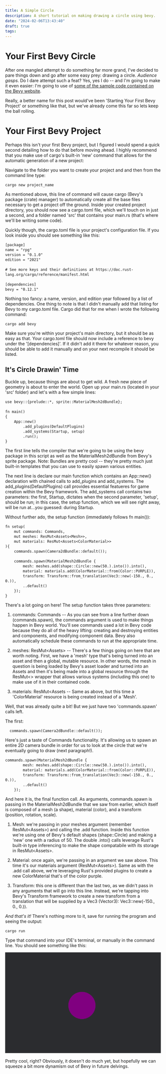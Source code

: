 ```yaml
---
title: A Simple Circle
description: A short tutorial on making drawing a circle using bevy.
date: "2024-02-06T13:43:40"
draft: true 
tags: 
---
```


# Your First Bevy Circle

After one mangled attempt to do something far more grand, I've decided to pare things down and go after some easy prey: drawing a circle. *Audience gasps*. Do I dare attempt such a feat? Yes, yes I do -- and I'm going to make it even easier: I'm going to use of [some of the sample code contained on the Bevy website](https://bevyengine.org/examples/2D%20Rendering/2d-shapes/).

Really, a better name for this post would've been 'Starting Your First Bevy Project' or something like that, but we've already come this far so lets keep the ball rolling.

# Your First Bevy Project

Perhaps this isn't your first Bevy project, but I figured I would spend a quick second detailing how to do that before moving ahead. I highly recommend that you make use of cargo's built-in 'new' command that allows for the automatic generation of a new project:

Navigate to the folder you want to create your project and and then from the command line type:

```
cargo new project_name
```

As mentioned above, this line of command will cause cargo (Bevy's package (crate) manager) to automatically create all the base files necessary to get a project off the ground. Inside your created project directory, you should now see a cargo.toml file, which we'll touch on in just a second, and a folder named 'src' that contains your main.rs (that's where we'll be writing some code).

Quickly though, the cargo.toml file is your project's configuration file. If you look inside you should see something like this:

```
[package]
name = "rpg"
version = "0.1.0"
edition = "2021"

# See more keys and their definitions at https://doc.rust-lang.org/cargo/reference/manifest.html

[dependencies]
bevy = "0.12.1"
```

Nothing too fancy: a name, version, and edition year followed by a list of dependencies. One thing to note is that I didn't manually add that listing for Bevy to my cargo.toml file. Cargo did that for me when I wrote the following command:

```
cargo add bevy
```

Make sure you're within your project's main directory, but it should be as easy as that. Your cargo.toml file should now include a reference to bevy under the '[dependencies]'. If it didn't add it there for whatever reason, you should be able to add it manually and on your next recompile it should be listed.

## It's Circle Drawin' Time

Buckle up, because things are about to get wild. A fresh new piece of geometry is about to enter the world. Open up your main.rs (located in your 'src' folder) and let's with a few simple lines:

```
use bevy::{prelude::*, sprite::MaterialMesh2dBundle};

fn main()
{
    App::new()
        .add_plugins(DefaultPlugins)
        .add_systems(Startup, setup)
        .run();
}
```

The first line tells the compiler that we're going to be using the bevy package in this script as well as the MaterialMesh2dBundle from Bevy's sprite package. Note: Bundles are pretty cool -- they're pretty much just built-in templates that you can use to easily spawn various entities.

The next line is declare our main function which contains an App::new() declaration with chained calls to add_plugins and add_systems. The add_plugins(DefaultPlugins) call provides essential featueres for game creation within the Bevy framework. The add_systems call contains two parameters: the first, Startup, dictates when the second parameter, 'setup', should be run; in this case, the setup function, which we will see right away, will be run at...you guessed: during Startup.

Without further ado, the setup function (immediately follows fn main()):

```
fn setup(
    mut commands: Commands,
    mut meshes: ResMut<Assets<Mesh>>,
    mut materials: ResMut<Assets<ColorMaterial>>
){
    commands.spawn(Camera2dBundle::default());

    commands.spawn(MaterialMesh2dBundle {
        mesh: meshes.add(shape::Circle::new(50.).into()).into(),
        material: materials.add(ColorMaterial::from(Color::PURPLE)),
        transform: Transform::from_translation(Vec3::new(-150., 0., 0.)),
        ..default()
    });
}
```

There's a lot going on here! The setup function takes three parameters:

1) commands: Commands -- As you can see from a line further down (commands.spawn), the commands argument is used to make things happen in Bevy world. You'll see commands used a lot in Bevy code because they do all of the heavy lifting: creating and destroying entities and components, and modifying component data. Bevy also automatically schedule these commands to run at the appropriate time.

2) meshes: ResMut<Assets<Mesh>> -- There's a few things going on here that are worth noting. First, we have a 'mesh' type that's being turned into an asset and then a global, mutable resource. In other words, the mesh in question is being loaded by Bevy's asset loader and turned into an Assets<Mesh> and then it's being made into a global resource through the ResMut<> wrapper that allows various systems (including this one) to make use of it in their contained code.

3) materials: ResMut<Assets<ColorMaterial> -- Same as above, but this time a 'ColorMaterial' resource is being created instead of a 'Mesh'.

Well, that was already quite a bit! But we just have two 'commands.spawn' calls left.

The first:

```
  commands.spawn(Camera2dBundle::default());
```

Here's just a taste of Commands functionality. It's allowing us to spawn an entire 2D camera bundle in order for us to look at the circle that we're eventually going to draw (next paragraph!).

```
commands.spawn(MaterialMesh2dBundle {
        mesh: meshes.add(shape::Circle::new(50.).into()).into(),
        material: materials.add(ColorMaterial::from(Color::PURPLE)),
        transform: Transform::from_translation(Vec3::new(-150., 0., 0.)),
        ..default()
    });
```

And here it is, the final function call. As arguments, commands.spawn is passing in the MaterialMesh2dBundle that we saw from earlier, which itself is composed of a mesh (a shape), material (color), and a transform (position, rotation, scale).

1) Mesh: we're passing in your meshes argument (remember ResMut<Assets<Mesh>>) and calling the .add function. Inside this function we're using one of Bevy's default shapes (shape::Circle) and making a 'new' one with a radius of 50. The double .into() calls leverage Rust's built-in type inferencing to make the shape compatabile with its storage in ResMut<Assets<Mesh>>.

2) Material: once again, we're passing in an argument we saw above. This time it's our materials argument (ResMut<Assets<ColorMaterial>>). Same as with the .add call above, we're leveraging Rust's provided plugins to create a new ColorMaterial that's of the color purple. 

3) Transform: this one is different than the last two, as we didn't pass in any arguments that will go into this line. Instead, we're tapping into Bevy's Transform framework to create a new transform from a translation that will be supplied by a Vec3 (Vector3): Vec3::new(-150., 0., 0.)).

*And that's it!* There's nothing more to it, save for running the program and seeing the output:

```
cargo run
```

Type that command into your IDE's terminal, or manually in the command line. You should see something like this:

![A circle!](/first_circle.png)

Pretty cool, right? Obviously, it doesn't do much yet, but hopefully we can squeeze a bit more dynamism out of Bevy in future delvings. 
